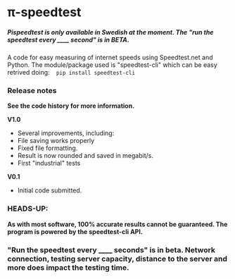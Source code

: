 # π-speedtest
##### Pispeedtest is only available in Swedish at the moment. The "run the speedtest every ____ second" is in BETA.
A code for easy measuring of internet speeds using Speedtest.net and Python. The module/package used is "speedtest-cli" which can be easy retrived doing:
` ` `
pip install speedtest-cli
 ` ` `
 

### Release notes
**See the code history for more information.**


**V1.0**
- Several improvements, including:
 - File saving works properly
 - Fixed file formatting.
 - Result is now rounded and saved in megabit/s.
- First "industrial" tests


**V0.1**
- Initial code submitted.

### HEADS-UP:
**As with most software, 100% accurate results cannot be guaranteed. The program is powered by the speedtest-cli API.**
### "Run the speedtest every ____ seconds" is in beta. Network connection, testing server capacity, distance to the server and more does impact the testing time.
